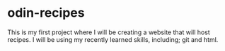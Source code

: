 # odin-recipes

This is my first project where I will be creating a website that will host recipes. I will be using my recently learned skills, including; git and html.
